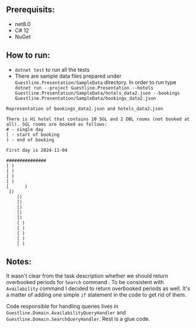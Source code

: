 ## Prerequisits:
- net8.0
- C# 12
- NuGet

## How to run:
- `dotnet test` to run all the tests
- There are sample data files prepared under `Guestline.Presentation/SampleData` directory. In order to run type ` dotnet run --project Guestline.Presentation --hotels Guestline.Presentation/SampleData/hotels_data2.json --bookings Guestline.Presentation/SampleData/bookings_data2.json`

```
Representation of bookings_data2.json and hotels_data2.json

There is H1 hotel that contains 10 SGL and 2 DBL rooms (not booked at all). SGL rooms are booked as follows:
# - single day
[ - start of booking
) - end of booking

First day is 2024-11-04

###############
[ )
[ )
[ )
[ )
[      )
 [)
    [)
    [)
    [)
    [)
    [)
    [ )
    [ )
    [ )
    [ )
    [ )
```

## Notes:
It wasn't clear from the task description whether we should return overbooked periods for `Search` command . To be consistent with `Availability` command I decided to return overbooked periods as well. It's a matter of adding one simple `if` statement in the code to get rid of them.

Code responsible for handling queries lives in `Guestline.Domain.AvailabilityQueryHandler` and `Guestline.Domain.SearchQueryHandler`. Rest is a glue code.
